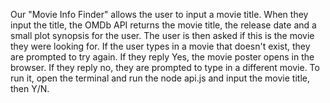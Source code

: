Our "Movie Info Finder" allows the user to input a movie title.
When they input the title, the OMDb API returns the movie title, the release date and a small plot synopsis for the user.
The user is then asked if this is the movie they were looking for. If the user types in a movie that doesn't exist, they are prompted to try again.
If they reply Yes, the movie poster opens in the browser. If they reply no, they are prompted to type in a different movie.
To run it, open the terminal and run the node api.js and input the movie title, then Y/N.
